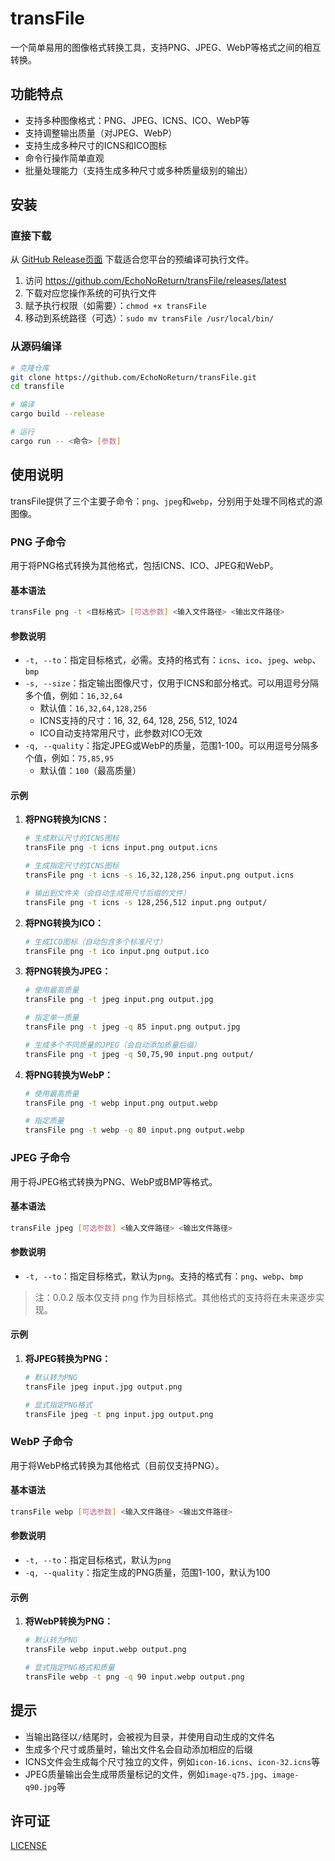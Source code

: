# transFile

一个简单易用的图像格式转换工具，支持PNG、JPEG、WebP等格式之间的相互转换。

## 功能特点

- 支持多种图像格式：PNG、JPEG、ICNS、ICO、WebP等
- 支持调整输出质量（对JPEG、WebP）
- 支持生成多种尺寸的ICNS和ICO图标
- 命令行操作简单直观
- 批量处理能力（支持生成多种尺寸或多种质量级别的输出）

## 安装

### 直接下载

从 [GitHub Release页面](https://github.com/EchoNoReturn/transFile/releases/latest) 下载适合您平台的预编译可执行文件。

1. 访问 https://github.com/EchoNoReturn/transFile/releases/latest
2. 下载对应您操作系统的可执行文件
3. 赋予执行权限（如需要）：`chmod +x transFile`
4. 移动到系统路径（可选）：`sudo mv transFile /usr/local/bin/`

### 从源码编译

```bash
# 克隆仓库
git clone https://github.com/EchoNoReturn/transFile.git
cd transfile

# 编译
cargo build --release

# 运行
cargo run -- <命令> [参数]
```

## 使用说明

transFile提供了三个主要子命令：`png`、`jpeg`和`webp`，分别用于处理不同格式的源图像。

### PNG 子命令

用于将PNG格式转换为其他格式，包括ICNS、ICO、JPEG和WebP。

#### 基本语法

```bash
transFile png -t <目标格式> [可选参数] <输入文件路径> <输出文件路径>
```

#### 参数说明

- `-t, --to`：指定目标格式，必需。支持的格式有：`icns`、`ico`、`jpeg`、`webp`、`bmp`
- `-s, --size`：指定输出图像尺寸，仅用于ICNS和部分格式。可以用逗号分隔多个值，例如：`16,32,64`
  - 默认值：`16,32,64,128,256`
  - ICNS支持的尺寸：16, 32, 64, 128, 256, 512, 1024
  - ICO自动支持常用尺寸，此参数对ICO无效
- `-q, --quality`：指定JPEG或WebP的质量，范围1-100。可以用逗号分隔多个值，例如：`75,85,95`
  - 默认值：`100`（最高质量）

#### 示例

1. **将PNG转换为ICNS：**
   ```bash
   # 生成默认尺寸的ICNS图标
   transFile png -t icns input.png output.icns
   
   # 生成指定尺寸的ICNS图标
   transFile png -t icns -s 16,32,128,256 input.png output.icns
   
   # 输出到文件夹（会自动生成带尺寸后缀的文件）
   transFile png -t icns -s 128,256,512 input.png output/
   ```

2. **将PNG转换为ICO：**
   ```bash
   # 生成ICO图标（自动包含多个标准尺寸）
   transFile png -t ico input.png output.ico
   ```

3. **将PNG转换为JPEG：**
   ```bash
   # 使用最高质量
   transFile png -t jpeg input.png output.jpg
   
   # 指定单一质量
   transFile png -t jpeg -q 85 input.png output.jpg
   
   # 生成多个不同质量的JPEG（会自动添加质量后缀）
   transFile png -t jpeg -q 50,75,90 input.png output/
   ```

4. **将PNG转换为WebP：**
   ```bash
   # 使用最高质量
   transFile png -t webp input.png output.webp
   
   # 指定质量
   transFile png -t webp -q 80 input.png output.webp
   ```

### JPEG 子命令

用于将JPEG格式转换为PNG、WebP或BMP等格式。

#### 基本语法

```bash
transFile jpeg [可选参数] <输入文件路径> <输出文件路径>
```

#### 参数说明

- `-t, --to`：指定目标格式，默认为`png`。支持的格式有：`png`、`webp`、`bmp`

> 注：0.0.2 版本仅支持 png 作为目标格式。其他格式的支持将在未来逐步实现。

#### 示例

1. **将JPEG转换为PNG：**
   ```bash
   # 默认转为PNG
   transFile jpeg input.jpg output.png
   
   # 显式指定PNG格式
   transFile jpeg -t png input.jpg output.png
   ```

### WebP 子命令

用于将WebP格式转换为其他格式（目前仅支持PNG）。

#### 基本语法

```bash
transFile webp [可选参数] <输入文件路径> <输出文件路径>
```

#### 参数说明

- `-t, --to`：指定目标格式，默认为`png`
- `-q, --quality`：指定生成的PNG质量，范围1-100，默认为100

#### 示例

1. **将WebP转换为PNG：**
   ```bash
   # 默认转为PNG
   transFile webp input.webp output.png
   
   # 显式指定PNG格式和质量
   transFile webp -t png -q 90 input.webp output.png
   ```

## 提示

- 当输出路径以`/`结尾时，会被视为目录，并使用自动生成的文件名
- 生成多个尺寸或质量时，输出文件名会自动添加相应的后缀
- ICNS文件会生成每个尺寸独立的文件，例如`icon-16.icns`、`icon-32.icns`等
- JPEG质量输出会生成带质量标记的文件，例如`image-q75.jpg`、`image-q90.jpg`等

## 许可证

[LICENSE](LICENSE)

